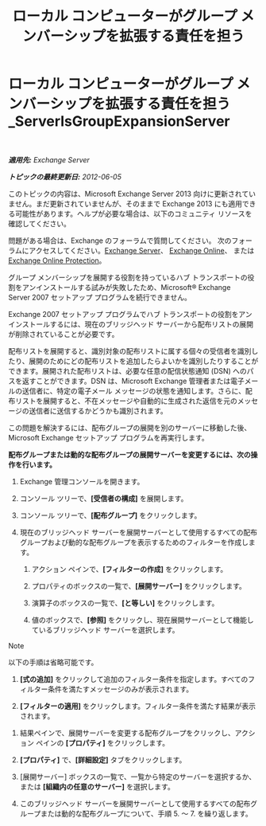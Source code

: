 ﻿---
title: 'ローカル コンピューターがグループ メンバーシップを拡張する責任を担う'
TOCTitle: ローカル コンピューターがグループ メンバーシップを拡張する責任を担う_ServerIsGroupExpansionServer
ms:assetid: 52872561-60e6-4f3d-bbc6-6de0edf74b09
ms:mtpsurl: https://technet.microsoft.com/ja-jp/library/ms.exch.setupreadiness.serverisgroupexpansionserver(v=EXCHG.150)
ms:contentKeyID: 48269502
ms.date: 04/24/2018
mtps_version: v=EXCHG.150
ms.translationtype: HT
---

# ローカル コンピューターがグループ メンバーシップを拡張する責任を担う\_ServerIsGroupExpansionServer

 

_**適用先:** Exchange Server_

_**トピックの最終更新日:** 2012-06-05_

このトピックの内容は、Microsoft Exchange Server 2013 向けに更新されていません。まだ更新されていませんが、そのままで Exchange 2013 にも適用できる可能性があります。ヘルプが必要な場合は、以下のコミュニティ リソースを確認してください。

問題がある場合は、Exchange のフォーラムで質問してください。 次のフォーラムにアクセスしてください。[Exchange Server](https://go.microsoft.com/fwlink/p/?linkid=60612)、 [Exchange Online](https://go.microsoft.com/fwlink/p/?linkid=267542)、 または [Exchange Online Protection](https://go.microsoft.com/fwlink/p/?linkid=285351)。

グループ メンバーシップを展開する役割を持っているハブ トランスポートの役割をアンインストールする試みが失敗したため、Microsoft® Exchange Server 2007 セットアップ プログラムを続行できません。

Exchange 2007 セットアップ プログラムでハブ トランスポートの役割をアンインストールするには、現在のブリッジヘッド サーバーから配布リストの展開が削除されていることが必要です。

配布リストを展開すると、識別対象の配布リストに属する個々の受信者を識別したり、展開のためにどの配布リストを追加したらよいかを識別したりすることができます。展開された配布リストは、必要な任意の配信状態通知 (DSN) へのパスを返すことができます。DSN は、Microsoft Exchange 管理者または電子メールの送信者に、特定の電子メール メッセージの状態を通知します。さらに、配布リストを展開すると、不在メッセージや自動的に生成された返信を元のメッセージの送信者に送信するかどうかも識別されます。

この問題を解決するには、配布グループの展開を別のサーバーに移動した後、Microsoft Exchange セットアップ プログラムを再実行します。

**配布グループまたは動的な配布グループの展開サーバーを変更するには、次の操作を行います。**

1.  Exchange 管理コンソールを開きます。

2.  コンソール ツリーで、**\[受信者の構成\]** を展開します。

3.  コンソール ツリーで、**\[配布グループ\]** をクリックします。

4.  現在のブリッジヘッド サーバーを展開サーバーとして使用するすべての配布グループおよび動的な配布グループを表示するためのフィルターを作成します。
    
    1.  アクション ペインで、**\[フィルターの作成\]** をクリックします。
    
    2.  プロパティのボックスの一覧で、**\[展開サーバー\]** をクリックします。
    
    3.  演算子のボックスの一覧で、**\[と等しい\]** をクリックします。
    
    4.  値のボックスで、**\[参照\]** をクリックし、現在展開サーバーとして機能しているブリッジヘッド サーバーを選択します。


> [!NOTE]
> 以下の手順は省略可能です。



1.  **\[式の追加\]** をクリックして追加のフィルター条件を指定します。すべてのフィルター条件を満たすメッセージのみが表示されます。

2.  **\[フィルターの適用\]** をクリックします。フィルター条件を満たす結果が表示されます。

<!-- end list -->

1.  結果ペインで、展開サーバーを変更する配布グループをクリックし、アクション ペインの **\[プロパティ\]** をクリックします。

2.  **\[プロパティ\]** で、**\[詳細設定\]** タブをクリックします。

3.  \[展開サーバー\] ボックスの一覧で、一覧から特定のサーバーを選択するか、または **\[組織内の任意のサーバー\]** を選択します。

4.  このブリッジヘッド サーバーを展開サーバーとして使用するすべての配布グループまたは動的な配布グループについて、手順 5. ～ 7. を繰り返します。

